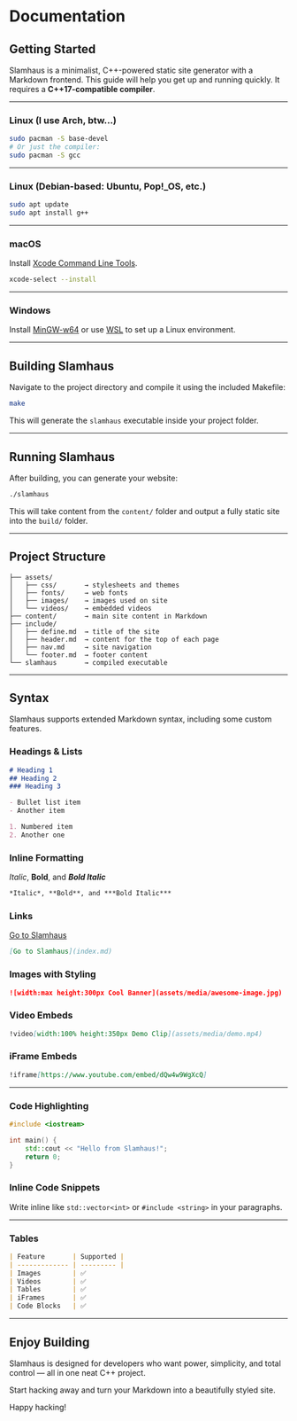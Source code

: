 # Documentation

## Getting Started

Slamhaus is a minimalist, C++-powered static site generator with a Markdown frontend. This guide will help you get up and running quickly. It requires a **C++17-compatible compiler**.

---

### Linux (I use Arch, btw...)

```bash
sudo pacman -S base-devel
# Or just the compiler:
sudo pacman -S gcc
```

---

### Linux (Debian-based: Ubuntu, Pop!\_OS, etc.)

```bash
sudo apt update
sudo apt install g++
```

---

### macOS

Install [Xcode Command Line Tools](https://developer.apple.com/xcode/).

```bash
xcode-select --install
```

---

### Windows

Install [MinGW-w64](https://www.mingw-w64.org/) or use [WSL](https://learn.microsoft.com/en-us/windows/wsl/) to set up a Linux environment.

---

## Building Slamhaus

Navigate to the project directory and compile it using the included Makefile:

```bash
make
```

This will generate the `slamhaus` executable inside your project folder.

---

## Running Slamhaus

After building, you can generate your website:

```bash
./slamhaus
```

This will take content from the `content/` folder and output a fully static site into the `build/` folder.

---

## Project Structure

```
├── assets/
│   ├── css/       → stylesheets and themes
│   ├── fonts/     → web fonts
│   ├── images/    → images used on site
│   └── videos/    → embedded videos
├── content/       → main site content in Markdown
├── include/
│   ├── define.md  → title of the site
│   ├── header.md  → content for the top of each page
│   ├── nav.md     → site navigation
│   └── footer.md  → footer content
└── slamhaus       → compiled executable
```

---

## Syntax

Slamhaus supports extended Markdown syntax, including some custom features.

### Headings & Lists

```markdown
# Heading 1
## Heading 2
### Heading 3

- Bullet list item
- Another item

1. Numbered item
2. Another one
```

### Inline Formatting

*Italic*, **Bold**, and ***Bold Italic***

```markdown
*Italic*, **Bold**, and ***Bold Italic***
```

### Links

[Go to Slamhaus](index.md)

```markdown
[Go to Slamhaus](index.md)
```

### Images with Styling

```markdown
![width:max height:300px Cool Banner](assets/media/awesome-image.jpg)
```

### Video Embeds

```markdown
!video[width:100% height:350px Demo Clip](assets/media/demo.mp4)
```

### iFrame Embeds

```markdown
!iframe[https://www.youtube.com/embed/dQw4w9WgXcQ]
```

---

### Code Highlighting

```cpp
#include <iostream>

int main() {
    std::cout << "Hello from Slamhaus!";
    return 0;
}
```

### Inline Code Snippets

Write inline like `std::vector<int>` or `#include <string>` in your paragraphs.

---

### Tables

```markdown
| Feature       | Supported |
| ------------- | --------- |
| Images        | ✅
| Videos        | ✅
| Tables        | ✅
| iFrames       | ✅
| Code Blocks   | ✅
```

---

## Enjoy Building

Slamhaus is designed for developers who want power, simplicity, and total control — all in one neat C++ project.

Start hacking away and turn your Markdown into a beautifully styled site.

Happy hacking!